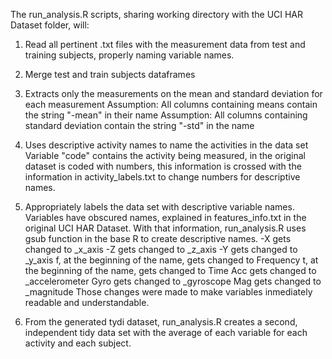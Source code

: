 The run_analysis.R scripts, sharing working directory with the UCI HAR Dataset folder, will:

1. Read all pertinent .txt files with the measurement data from test and training subjects, properly naming variable names.

2. Merge test and train subjects dataframes

3. Extracts only the measurements on the mean and standard deviation for each measurement
    Assumption: All columns containing means contain the string "-mean" in their name
    Assumption: All columns containing standard deviation contain the string "-std" in the name
  
4. Uses descriptive activity names to name the activities in the data set
    Variable "code" contains the activity being measured, in the original dataset is coded with numbers, this information is crossed with the information in activity_labels.txt to change numbers for descriptive names.


5. Appropriately labels the data set with descriptive variable names. 
    Variables have obscured names, explained in features_info.txt in the original UCI HAR Dataset.
    With that information, run_analysis.R uses gsub function in the base R to create descriptive names.
      -X gets changed to _x_axis
      -Z gets changed to _z_axis
      -Y gets changed to _y_axis
      f, at the beginning of the name, gets changed to Frequency
      t, at the beginning of the name, gets changed to Time
      Acc gets changed to _accelerometer
      Gyro gets changed to _gyroscope
      Mag gets changed to _magnitude
Those changes were made to make variables inmediately readable and understandable.

6. From the generated tydi dataset, run_analysis.R creates a second, independent tidy data set with the average of each variable for each activity and each subject.
